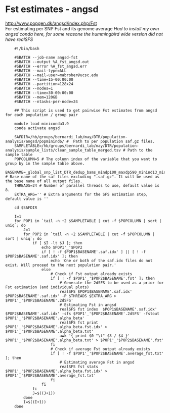 # Fst estimates - angsd
http://www.popgen.dk/angsd/index.php/Fst \
For estimating per SNP Fst and its genome average
*Had to install my own angsd conda here, for some reasone the hummingbird wide version did not have realSFS*

        #!/bin/bash

        #SBATCH --job-name angsd-fst
        #SBATCH --output %A_fst_angsd.out
        #SBATCH --error %A_fst_angsd.err
        #SBATCH --mail-type=ALL
        #SBATCH --mail-user=mabrober@ucsc.edu
        #SBATCH --time=15-00:00:00
        #SBATCH --partition=128x24
        #SBATCH --nodes=1
        #SBATCH --time=30-00:00:00
        #SBATCH --mem=120GB
        #SBATCH --ntasks-per-node=24

        ## This script is used to get pairwise Fst estimates from angsd for each population / group pair

        module load miniconda3.9
        conda activate angsd

        SAFDIR=/hb/groups/bernardi_lab/may/DTR/population-analysis/angsd/popminind6/ #  Path to per population saf.gz files.
        SAMPLETABLE=/hb/groups/bernardi_lab/may/DTR/population-analysis/sample_lists/clean_sample_table_merged.tsv # Path to the sample table
        POPCOLUMN=5 # The column index of the variable that you want to group by in the sample table above.
        BASENAME=_global_snp_list_DTR_dedup_bams_mindp100_maxdp590_minind13_minq20_popminind6 # Base name of the saf files excluding ".saf.gz". It will be used as the base name of all output files.
        THREADS=24 # Number of parallel threads to use, default value is 8.
        EXTRA_ARG='' # Extra arguments for the SFS estimation step, default value is ''

        cd $SAFDIR

        I=1
        for POP1 in `tail -n +2 $SAMPLETABLE | cut -f $POPCOLUMN | sort | uniq`; do
            J=1
            for POP2 in `tail -n +2 $SAMPLETABLE | cut -f $POPCOLUMN | sort | uniq`; do
                if [ $I -lt $J ]; then
                    echo $POP1'_'$POP2
                    if [ ! -f $POP1$BASENAME'.saf.idx' ] || [ ! -f $POP2$BASENAME'.saf.idx' ]; then
                        echo 'One or both of the saf.idx files do not exist. Will proceed to the next population pair.'
                    else
                        # Check if Fst output already exists
                        if [ ! -f $POP1'_'$POP2$BASENAME'.fst' ]; then
                            # Generate the 2dSFS to be used as a prior for Fst estimation (and individual plots)
                            realSFS $POP1$BASENAME'.saf.idx' $POP2$BASENAME'.saf.idx' -P $THREADS $EXTRA_ARG > $POP1'_'$POP2$BASENAME'.2dSFS'
                            # Estimating Fst in angsd
                            realSFS fst index  $POP1$BASENAME'.saf.idx' $POP2$BASENAME'.saf.idx' -sfs $POP1'_'$POP2$BASENAME'.2dSFS' -fstout $POP1'_'$POP2$BASENAME'.alpha_beta'
                            realSFS fst print $POP1'_'$POP2$BASENAME'.alpha_beta.fst.idx' > $POP1'_'$POP2$BASENAME'.alpha_beta.txt'
                            awk '{ print $0 "\t" $3 / $4 }' $POP1'_'$POP2$BASENAME'.alpha_beta.txt' > $POP1'_'$POP2$BASENAME'.fst'
                        fi
                        # Check if average Fst output already exists
                        if [ ! -f $POP1'_'$POP2$BASENAME'.average_fst.txt' ]; then
                            # Estimating average Fst in angsd
                            realSFS fst stats $POP1'_'$POP2$BASENAME'.alpha_beta.fst.idx' > $POP1'_'$POP2$BASENAME'.average_fst.txt'
                        fi
                    fi
                fi
                J=$((J+1))
            done
            I=$((I+1))
        done

